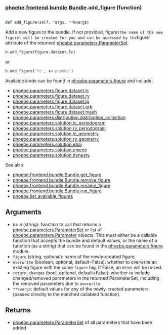 ### [phoebe](phoebe.md).[frontend](phoebe.frontend.md).[bundle](phoebe.frontend.bundle.md).[Bundle](phoebe.frontend.bundle.Bundle.md).add_figure (function)


```py

def add_figure(self, *args, **kwargs)

```



Add a new figure to the bundle.  If not provided,
figure` (the name of the new figure) will be created for
you and can be accessed by the `figure` attribute of the returned
[phoebe.parameters.ParameterSet](phoebe.parameters.ParameterSet.md).

```py
b.add_figure(figure.dataset.lc)
```

or

```py
b.add_figure('lc', x='phases')
```

Available kinds can be found in [phoebe.parameters.figure](phoebe.parameters.figure.md) and include:
* [phoebe.parameters.figure.dataset.lc](phoebe.parameters.figure.dataset.lc.md)
* [phoebe.parameters.figure.dataset.rv](phoebe.parameters.figure.dataset.rv.md)
* [phoebe.parameters.figure.dataset.lp](phoebe.parameters.figure.dataset.lp.md)
* [phoebe.parameters.figure.dataset.orb](phoebe.parameters.figure.dataset.orb.md)
* [phoebe.parameters.figure.dataset.mesh](phoebe.parameters.figure.dataset.mesh.md)
* [phoebe.parameters.distribution.distribution_collection](phoebe.parameters.distribution.distribution_collection.md)
* [phoebe.parameters.solution.lc_periodogram](phoebe.parameters.solution.lc_periodogram.md)
* [phoebe.parameters.solution.rv_periodogram](phoebe.parameters.solution.rv_periodogram.md)
* [phoebe.parameters.solution.lc_geometry](phoebe.parameters.solution.lc_geometry.md)
* [phoebe.parameters.solution.rv_geometry](phoebe.parameters.solution.rv_geometry.md)
* [phoebe.parameters.solution.ebai](phoebe.parameters.solution.ebai.md)
* [phoebe.parameters.solution.emcee](phoebe.parameters.solution.emcee.md)
* [phoebe.parameters.solution.dynesty](phoebe.parameters.solution.dynesty.md)

See also:
* [phoebe.frontend.bundle.Bundle.get_figure](phoebe.frontend.bundle.Bundle.get_figure.md)
* [phoebe.frontend.bundle.Bundle.remove_figure](phoebe.frontend.bundle.Bundle.remove_figure.md)
* [phoebe.frontend.bundle.Bundle.rename_figure](phoebe.frontend.bundle.Bundle.rename_figure.md)
* [phoebe.frontend.bundle.Bundle.run_figure](phoebe.frontend.bundle.Bundle.run_figure.md)
* [phoebe.list_available_figures](phoebe.list_available_figures.md)

Arguments
----------
* `kind` (string): function to call that returns a
     [phoebe.parameters.ParameterSet](phoebe.parameters.ParameterSet.md) or list of
     [phoebe.parameters.Parameter](phoebe.parameters.Parameter.md) objects.  This must either be a
     callable function that accepts the bundle and default values, or the name
     of a function (as a string) that can be found in the
     [phoebe.parameters.figure](phoebe.parameters.figure.md) module.
* `figure` (string, optional): name of the newly-created figure.
* `overwrite` (boolean, optional, default=False): whether to overwrite
    an existing figure with the same `figure` tag.  If False,
    an error will be raised.
* `return_changes` (bool, optional, default=False): whether to include
    changed/removed parameters in the returned ParameterSet, including
    the removed parameters due to `overwrite`.
* `**kwargs`: default values for any of the newly-created parameters
    (passed directly to the matched callabled function).

Returns
---------
* [phoebe.parameters.ParameterSet](phoebe.parameters.ParameterSet.md) of all parameters that have been added

